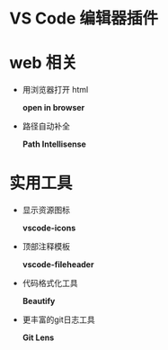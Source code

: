 # VS Code 编辑器插件

# web 相关

- 用浏览器打开 html

    **open in browser** 

- 路径自动补全

    **Path Intellisense**

# 实用工具

- 显示资源图标

    **vscode-icons**

- 顶部注释模板

    **vscode-fileheader**

- 代码格式化工具

    **Beautify**

- 更丰富的git日志工具

    **Git Lens**